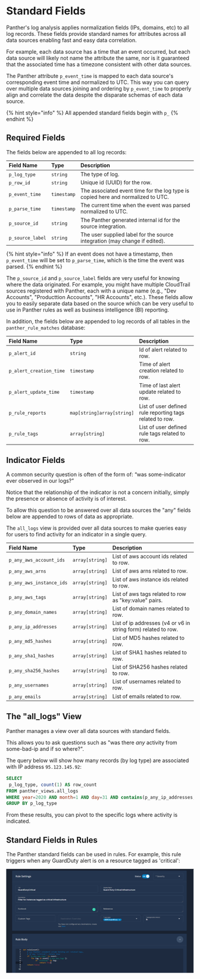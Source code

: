 # Standard Fields

Panther's log analysis applies normalization fields \(IPs, domains, etc\) to all log records. These fields provide standard names for attributes across all data sources enabling fast and easy data correlation.

For example, each data source has a time that an event occurred, but each data source will likely not name the attribute the same, nor is it guaranteed that the associated time has a timezone consistent with other data sources.

The Panther attribute `p_event_time` is mapped to each data source's corresponding event time and normalized to UTC. This way you can query over multiple data sources joining and ordering by `p_event_time` to properly align and correlate the data despite the disparate schemas of each data source.

{% hint style="info" %}
All appended standard fields begin with `p_`
{% endhint %}

## Required Fields

The fields below are appended to all log records:

| Field Name | Type | Description |
| :--- | :--- | :--- |
| `p_log_type` | `string` | The type of log. |
| `p_row_id` | `string` | Unique id \(UUID\) for the row. |
| `p_event_time` | `timestamp` | The associated event time for the log type is copied here and normalized to UTC. |
| `p_parse_time` | `timestamp` | The current time when the event was parsed normalized to UTC. |
| `p_source_id` | `string` | The Panther generated internal id for the source integration. |
| `p_source_label` | `string` | The user supplied label for the source integration \(may change if edited\). |

{% hint style="info" %}
If an event does not have a timestamp, then `p_event_time` will be set to `p_parse_time`, which is the time the event was parsed.
{% endhint %}

The `p_source_id` and `p_source_label` fields are very useful for knowing where the data originated. For example, you might have multiple CloudTrail sources registered with Panther, each with a unique name \(e.g., "Dev Accounts", "Producttion Accounts", "HR Accounts", etc.\). These fields allow you to easily separate data based on the source which can be very useful to use in Panther rules as well as business intelligence \(BI\) reporting.

In addition, the fields below are appended to log records of all tables in the `panther_rule_matches` database:

| Field Name | Type | Description |
| :--- | :--- | :--- |
| `p_alert_id` | `string` | Id of alert related to row. |
| `p_alert_creation_time` | `timestamp` | Time of alert creation related to row. |
| `p_alert_update_time` | `timestamp` | Time of last alert update related to row. |
| `p_rule_reports` | `map[string]array[string]` | List of user defined rule reporting tags related to row. |
| `p_rule_tags` | `array[string]` | List of user defined rule tags related to row. |

## Indicator Fields

A common security question is often of the form of: “was some-indicator ever observed in our logs?”

Notice that the relationship of the indicator is not a concern initially, simply the presence or absence of activity is of interest.

To allow this question to be answered over all data sources the "any" fields below are appended to rows of data as appropriate.

The `all_logs` view is provided over all data sources to make queries easy for users to find activity for an indicator in a single query.

| Field Name | Type | Description |
| :--- | :--- | :--- |
| `p_any_aws_account_ids` | `array[string]` | List of aws account ids related to row. |
| `p_any_aws_arns` | `array[string]` | List of aws arns related to row. |
| `p_any_aws_instance_ids` | `array[string]` | List of aws instance ids related to row. |
| `p_any_aws_tags` | `array[string]` | List of aws tags related to row as "key:value" pairs. |
| `p_any_domain_names` | `array[string]` | List of domain names related to row. |
| `p_any_ip_addresses` | `array[string]` | List of ip addresses \(v4 or v6 in string form\) related to row. |
| `p_any_md5_hashes` | `array[string]` | List of MD5 hashes related to row. |
| `p_any_sha1_hashes` | `array[string]` | List of SHA1 hashes related to row. |
| `p_any_sha256_hashes` | `array[string]` | List of SHA256 hashes related to row. |
| `p_any_usernames` | `array[string]` | List of usernames related to row. |
| `p_any_emails` | `array[string]` | List of emails related to row. |

## The "all\_logs" View

Panther manages a view over all data sources with standard fields.

This allows you to ask questions such as "was there _any_ activity from some-bad-ip and if so where?".

The query below will show how many records \(by log type\) are associated with IP address `95.123.145.92`:

```sql
SELECT
 p_log_type, count(1) AS row_count
FROM panther_views.all_logs
WHERE year=2020 AND month=1 AND day=31 AND contains(p_any_ip_addresses, '95.123.145.92')
GROUP BY p_log_type
```

From these results, you can pivot to the specific logs where activity is indicated.

## Standard Fields in Rules

The Panther standard fields can be used in rules. For example, this rule triggers when any GuardDuty alert is on a resource tagged as 'critical':

![Example Panther Rule](../.gitbook/assets/panther-fields%20%287%29%20%287%29%20%287%29.png)

